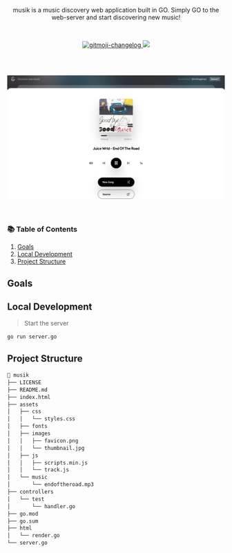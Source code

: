 <p align="center">
musik is a music discovery web application built in GO. Simply GO to the web-server and start discovering new music!
</p>

<br>
<p align="center">
   <a href="#">
    <img src="https://cdn.rawgit.com/sindresorhus/awesome/d7305f38d29fed78fa85652e3a63e154dd8e8829/media/badge.svg"alt="gitmoji-changelog">
  </a>
  <a href="https://goreportcard.com/badge/github.com/imthaghost/gochat"><img src="https://goreportcard.com/badge/github.com/imthaghost/gochat"></a>
</p>
<br>

<br>
<p align="center">
   <a href="#"><img src="https://github.com/imthaghost/musik/blob/master/docs/media/end.png"></a>  
</p>
<br>

### 📚 Table of Contents

1. [Goals](#goals)
2. [Local Development](#local-development)
3. [Project Structure](#project-structure)

## Goals

## Local Development

> Start the server

```bash
go run server.go
```

## Project Structure

```bash
📂 musik
├── LICENSE
├── README.md
├── index.html
├── assets
│   ├── css
│   │   └── styles.css
│   ├── fonts
│   ├── images
│   │   ├── favicon.png
│   │   └── thumbnail.jpg
│   ├── js
│   │   ├── scripts.min.js
│   │   └── track.js
│   └── music
│       └── endoftheroad.mp3
├── controllers
│   └── test
│       └── handler.go
├── go.mod
├── go.sum
├── html
│   └── render.go
└── server.go
```
